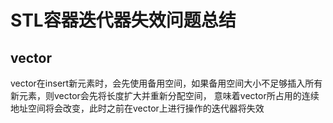 # STL容器迭代器失效问题总结

## vector

vector在insert新元素时，会先使用备用空间，如果备用空间大小不足够插入所有新元素，则vector会先将长度扩大并重新分配空间，
意味着vector所占用的连续地址空间将会改变，此时之前在vector上进行操作的迭代器将失效
